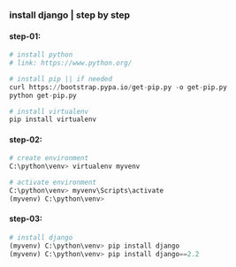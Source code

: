 ### install django | step by step

#### step-01:
```python
# install python
# link: https://www.python.org/

# install pip || if needed
curl https://bootstrap.pypa.io/get-pip.py -o get-pip.py
python get-pip.py

# install virtualenv
pip install virtualenv
```

#### step-02:
```python
# create environment
C:\python\venv> virtualenv myvenv

# activate environment
C:\python\venv> myvenv\Scripts\activate
(myvenv) C:\python\venv>
```

#### step-03:
```python
# install django
(myvenv) C:\python\venv> pip install django
(myvenv) C:\python\venv> pip install django==2.2
```
